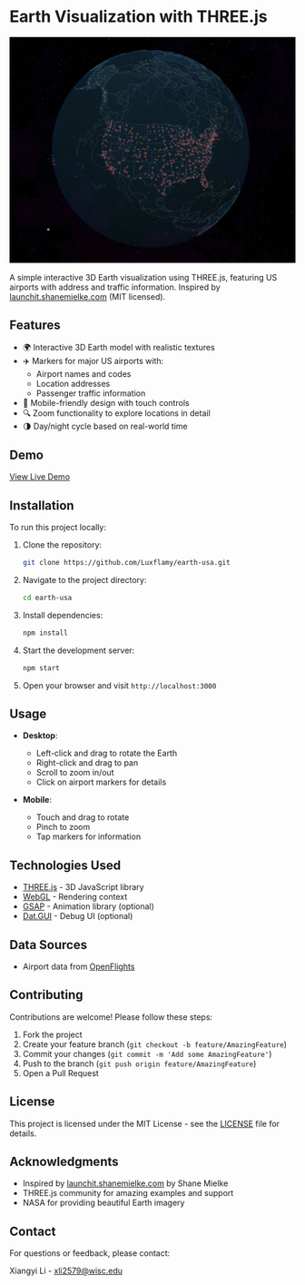 # Earth Visualization with THREE.js

![Earth Visualization](example.png)

A simple interactive 3D Earth visualization using THREE.js, featuring US airports with address and traffic information. Inspired by [launchit.shanemielke.com](https://launchit.shanemielke.com) (MIT licensed).

## Features

- 🌍 Interactive 3D Earth model with realistic textures
- ✈️ Markers for major US airports with:
  - Airport names and codes
  - Location addresses
  - Passenger traffic information
- 📱 Mobile-friendly design with touch controls
- 🔍 Zoom functionality to explore locations in detail
- 🌗 Day/night cycle based on real-world time

## Demo

[View Live Demo](https://luxflamy.com)

## Installation

To run this project locally:

1. Clone the repository:
   ```bash
   git clone https://github.com/Luxflamy/earth-usa.git
   ```
2. Navigate to the project directory:
   ```bash
   cd earth-usa
   ```
3. Install dependencies:
   ```bash
   npm install
   ```
4. Start the development server:
   ```bash
   npm start
   ```
5. Open your browser and visit `http://localhost:3000`

## Usage

- **Desktop**: 
  - Left-click and drag to rotate the Earth
  - Right-click and drag to pan
  - Scroll to zoom in/out
  - Click on airport markers for details

- **Mobile**:
  - Touch and drag to rotate
  - Pinch to zoom
  - Tap markers for information

## Technologies Used

- [THREE.js](https://threejs.org/) - 3D JavaScript library
- [WebGL](https://get.webgl.org/) - Rendering context
- [GSAP](https://greensock.com/gsap/) - Animation library (optional)
- [Dat.GUI](https://github.com/dataarts/dat.gui) - Debug UI (optional)

## Data Sources

- Airport data from [OpenFlights](https://openflights.org/data.html)

## Contributing

Contributions are welcome! Please follow these steps:

1. Fork the project
2. Create your feature branch (`git checkout -b feature/AmazingFeature`)
3. Commit your changes (`git commit -m 'Add some AmazingFeature'`)
4. Push to the branch (`git push origin feature/AmazingFeature`)
5. Open a Pull Request

## License

This project is licensed under the MIT License - see the [LICENSE](LICENSE) file for details.

## Acknowledgments

- Inspired by [launchit.shanemielke.com](https://launchit.shanemielke.com) by Shane Mielke
- THREE.js community for amazing examples and support
- NASA for providing beautiful Earth imagery

## Contact

For questions or feedback, please contact:

Xiangyi Li - [xli2579@wisc.edu](xli2579@wisc.edu)
